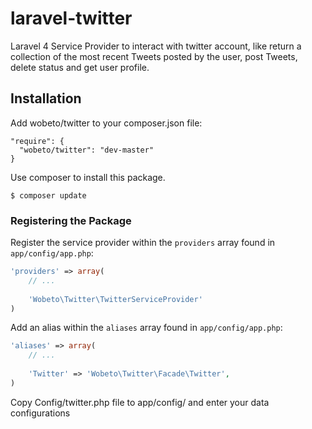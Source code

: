 laravel-twitter
===============

Laravel 4 Service Provider to interact with twitter account, like return a collection of the most recent Tweets posted by the user, post Tweets, delete status and get user profile.

## Installation

Add wobeto/twitter to your composer.json file:

```
"require": {
  "wobeto/twitter": "dev-master"
}
```

Use composer to install this package.

```
$ composer update
```

### Registering the Package

Register the service provider within the ```providers``` array found in ```app/config/app.php```:

```php
'providers' => array(
	// ...
	
	'Wobeto\Twitter\TwitterServiceProvider'
)
```

Add an alias within the ```aliases``` array found in ```app/config/app.php```:


```php
'aliases' => array(
	// ...
	
	'Twitter' => 'Wobeto\Twitter\Facade\Twitter',
)
```

Copy Config/twitter.php file to app/config/ and enter your data configurations
